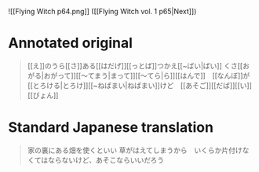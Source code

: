 ![[Flying Witch p64.png]]
([[Flying Witch vol. 1 p65|Next]])

# Annotated original
> [[え]]のうら[[さ]]ある[[はだげ]][[っとば]]つかえ[[~ばい|ばい]]
> くさ[[おがる|おがって]][[～てまう|まって]][[～てら|ら]][[はんで]]　[[なんぼ]]が[[とろける|とろけ]][[~ねばまい|ねばまい]]けど　[[あそご]][[だば]][[い]][[びょん]]

# Standard Japanese translation
> 家の裏にある畑を使くといい
> 草がはえてしまうから　いくらか片付けなくてはならないけど、あそこならいいだろう